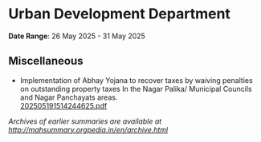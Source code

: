 # Urban Development Department

**Date Range**: 26 May 2025 - 31 May 2025


## Miscellaneous
- Implementation of Abhay Yojana to recover taxes by waiving penalties on outstanding property taxes In the Nagar Palika/ Municipal Councils and Nagar Panchayats areas.\
  [202505191514244625.pdf](https://gr.maharashtra.gov.in/Site/Upload/Government%20Resolutions/English/202505191514244625.pdf)


*Archives of earlier summaries are available at http://mahsummary.orgpedia.in/en/archive.html*